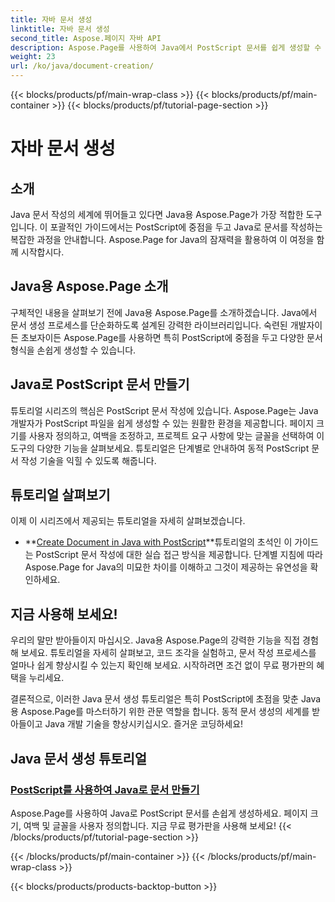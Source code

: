 ```yaml
---
title: 자바 문서 생성
linktitle: 자바 문서 생성
second_title: Aspose.페이지 자바 API
description: Aspose.Page를 사용하여 Java에서 PostScript 문서를 쉽게 생성할 수 있습니다. 페이지 크기, 여백 및 글꼴을 사용자 정의합니다. Java 문서 작성 튜토리얼을 살펴보세요.
weight: 23
url: /ko/java/document-creation/
---
```


{{< blocks/products/pf/main-wrap-class >}}
{{< blocks/products/pf/main-container >}}
{{< blocks/products/pf/tutorial-page-section >}}

# 자바 문서 생성

## 소개

Java 문서 작성의 세계에 뛰어들고 있다면 Java용 Aspose.Page가 가장 적합한 도구입니다. 이 포괄적인 가이드에서는 PostScript에 중점을 두고 Java로 문서를 작성하는 복잡한 과정을 안내합니다. Aspose.Page for Java의 잠재력을 활용하여 이 여정을 함께 시작합시다.

## Java용 Aspose.Page 소개

구체적인 내용을 살펴보기 전에 Java용 Aspose.Page를 소개하겠습니다. Java에서 문서 생성 프로세스를 단순화하도록 설계된 강력한 라이브러리입니다. 숙련된 개발자이든 초보자이든 Aspose.Page를 사용하면 특히 PostScript에 중점을 두고 다양한 문서 형식을 손쉽게 생성할 수 있습니다.

## Java로 PostScript 문서 만들기

튜토리얼 시리즈의 핵심은 PostScript 문서 작성에 있습니다. Aspose.Page는 Java 개발자가 PostScript 파일을 쉽게 생성할 수 있는 원활한 환경을 제공합니다. 페이지 크기를 사용자 정의하고, 여백을 조정하고, 프로젝트 요구 사항에 맞는 글꼴을 선택하여 이 도구의 다양한 기능을 살펴보세요. 튜토리얼은 단계별로 안내하여 동적 PostScript 문서 작성 기술을 익힐 수 있도록 해줍니다.

## 튜토리얼 살펴보기

이제 이 시리즈에서 제공되는 튜토리얼을 자세히 살펴보겠습니다.

- **[Create Document in Java with PostScript](./postscript/)**튜토리얼의 초석인 이 가이드는 PostScript 문서 작성에 대한 실습 접근 방식을 제공합니다. 단계별 지침에 따라 Aspose.Page for Java의 미묘한 차이를 이해하고 그것이 제공하는 유연성을 확인하세요.

## 지금 사용해 보세요!

우리의 말만 받아들이지 마십시오. Java용 Aspose.Page의 강력한 기능을 직접 경험해 보세요. 튜토리얼을 자세히 살펴보고, 코드 조각을 실험하고, 문서 작성 프로세스를 얼마나 쉽게 향상시킬 수 있는지 확인해 보세요. 시작하려면 조건 없이 무료 평가판의 혜택을 누리세요.

결론적으로, 이러한 Java 문서 생성 튜토리얼은 특히 PostScript에 초점을 맞춘 Java용 Aspose.Page를 마스터하기 위한 관문 역할을 합니다. 동적 문서 생성의 세계를 받아들이고 Java 개발 기술을 향상시키십시오. 즐거운 코딩하세요!
## Java 문서 생성 튜토리얼
### [PostScript를 사용하여 Java로 문서 만들기](./postscript/)
Aspose.Page를 사용하여 Java로 PostScript 문서를 손쉽게 생성하세요. 페이지 크기, 여백 및 글꼴을 사용자 정의합니다. 지금 무료 평가판을 사용해 보세요!
{{< /blocks/products/pf/tutorial-page-section >}}

{{< /blocks/products/pf/main-container >}}
{{< /blocks/products/pf/main-wrap-class >}}

{{< blocks/products/products-backtop-button >}}

